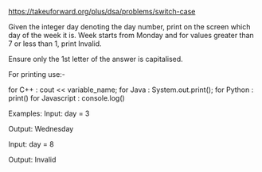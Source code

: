 https://takeuforward.org/plus/dsa/problems/switch-case

Given the integer day denoting the day number, print on the screen which day of the week it is. Week starts from Monday and for values greater than 7 or less than 1, print Invalid.

Ensure only the 1st letter of the answer is capitalised.

For printing use:-

for C++ : cout << variable_name;
for Java : System.out.print();
for Python : print()
for Javascript : console.log()

Examples:
Input: day = 3

Output: Wednesday

Input: day = 8

Output: Invalid